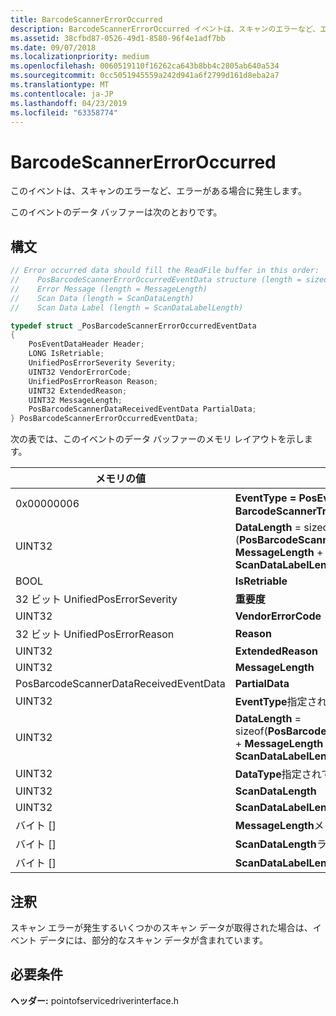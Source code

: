 ```yaml
---
title: BarcodeScannerErrorOccurred
description: BarcodeScannerErrorOccurred イベントは、スキャンのエラーなど、エラーがあるときに発生します。
ms.assetid: 38cfbd87-0526-49d1-8580-96f4e1adf7bb
ms.date: 09/07/2018
ms.localizationpriority: medium
ms.openlocfilehash: 0060519110f16262ca643b8bb4c2805ab640a534
ms.sourcegitcommit: 0cc5051945559a242d941a6f2799d161d8eba2a7
ms.translationtype: MT
ms.contentlocale: ja-JP
ms.lasthandoff: 04/23/2019
ms.locfileid: "63358774"
---
```

# <a name="barcodescannererroroccurred"></a>BarcodeScannerErrorOccurred

このイベントは、スキャンのエラーなど、エラーがある場合に発生します。

このイベントのデータ バッファーは次のとおりです。

## <a name="syntax"></a>構文

```cpp
// Error occurred data should fill the ReadFile buffer in this order:
//    PosBarcodeScannerErrorOccurredEventData structure (length = sizeof(PosBarcodeScannerErrorOccurredEventData))
//    Error Message (length = MessageLength)
//    Scan Data (length = ScanDataLength)
//    Scan Data Label (length = ScanDataLabelLength)

typedef struct _PosBarcodeScannerErrorOccurredEventData
{
    PosEventDataHeader Header;
    LONG IsRetriable;
    UnifiedPosErrorSeverity Severity;
    UINT32 VendorErrorCode;
    UnifiedPosErrorReason Reason;
    UINT32 ExtendedReason;
    UINT32 MessageLength;
    PosBarcodeScannerDataReceivedEventData PartialData;
} PosBarcodeScannerErrorOccurredEventData;
```

次の表では、このイベントのデータ バッファーのメモリ レイアウトを示します。

| メモリの値                                      | 説明                                                                                                                                        |
|---------------------------------------------------|----------------------------------------------------------------------------------------------------------------------------------------------------|
| 0x00000006                             | **EventType = PosEventType:。BarcodeScannerTriggerPressed**                                                                             |
| UINT32                                 | **DataLength** = sizeof (**PosBarcodeScannerErrorOccurredData**) + **MessageLength** + **ScanDataLength**  +  **ScanDataLabelLength**)     |
| BOOL                                   | **IsRetriable**                                                                                                                         |
| 32 ビット UnifiedPosErrorSeverity         | **重要度**                                                                                                                            |
| UINT32                                 | **VendorErrorCode**                                                                                                                     |
| 32 ビット UnifiedPosErrorReason           | **Reason**                                                                                                                              |
| UINT32                                 | **ExtendedReason**                                                                                                                      |
| UINT32                                 | **MessageLength**                                                                                                                       |
| PosBarcodeScannerDataReceivedEventData | **PartialData**                                                                                                                         |
| UINT32                                 | **EventType**指定されていません                                                                                                             |
| UINT32                                 | **DataLength** = sizeof(**PosBarcodeScannerDataRecievedEventData**) + **MessageLength** + **ScanDataLength** + **ScanDataLabelLength**) |
| UINT32                                 | **DataType**指定されていません                                                                                                              |
| UINT32                                 | **ScanDataLength**                                                                                                                      |
| UINT32                                 | **ScanDataLabelLength**                                                                                                                 |
| バイト \[\]                              | **MessageLength**メッセージのバイト数                                                                                                      |
| バイト \[\]                              | **ScanDataLength**ラベルのデータのバイト数                                                                                                  |
| バイト \[\]                              | **ScanDataLabelLength**スキャン データのバイト数                                                                                              |



## <a name="remarks"></a>注釈

スキャン エラーが発生するいくつかのスキャン データが取得された場合は、イベント データには、部分的なスキャン データが含まれています。

## <a name="requirements"></a>必要条件

**ヘッダー:** pointofservicedriverinterface.h
